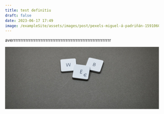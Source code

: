 ```yaml
---
title: test definitiu
draft: false
date: 2023-06-17 17:49
image: /exampleSite/assets/images/post/pexels-miguel-á-padriñán-1591060.jpg
---
```

a﻿verrrrrrrrrrrrrrrrrrrrrrrrrrrrrrrrrrrrrrrrrrrrrrrrrrrrrrrrrrr

![](/exampleSite/assets/images/post/pexels-miguel-á-padriñán-1591060.jpg)